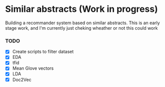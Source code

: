 # Similar abstracts (Work in progress)

Building a recommander system based on similar abstracts.
This is an early stage work, and I'm currently just cheking wheather or not this could work
### TODO

* [x] Create scripts to filter dataset 
* [x] EDA
* [x] tfid
* [x] Mean Glove vectors
* [x] LDA
* [x] Doc2Vec
